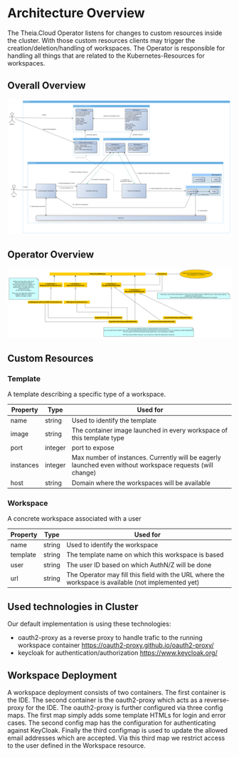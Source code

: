 # Architecture Overview

The Theia.Cloud Operator listens for changes to custom resources inside the cluster. With those custom resources clients may trigger the creation/deletion/handling of workspaces. The Operator is responsible for handling all things that are related to the Kubernetes-Resources for workspaces.

## Overall Overview

![Theia.Cloud Diagram](theia.cloud.png "Theia.Cloud")

## Operator Overview


![Operator Diagram](operator.png "Operator")

## Custom Resources

### Template

A template describing a specific type of a workspace.

|Property|Type|Used for|
|---|---|---|
|name|string|Used to identify the template|
|image|string|The container image launched in every workspace of this template type|
|port|integer|port to expose|
|instances|integer|Max number of instances. Currently will be eagerly launched even without workspace requests (will change)|
|host|string|Domain where the workspaces will be available|

### Workspace

A concrete workspace associated with a user

|Property|Type|Used for|
|---|---|---|
|name|string|Used to identify the workspace|
|template|string|The template name on which this workspace is based|
|user|string|The user ID based on which AuthN/Z will be done|
|url|string|The Operator may fill this field with the URL where the workspace is available (not implemented yet)|

## Used technologies in Cluster

Our default implementation is using these technologies:

* oauth2-proxy as a reverse proxy to handle trafic to the running workspace container https://oauth2-proxy.github.io/oauth2-proxy/
* keycloak for authentication/authorization https://www.keycloak.org/

## Workspace Deployment

A workspace deployment consists of two containers. The first container is the IDE. The second container is the oauth2-proxy which acts as a reverse-proxy for the IDE. The oauth2-proxy is further configured via three config maps. The first map simply adds some template HTMLs for login and error cases. The second config map has the configuration for authenticating against KeyCloak. Finally the third configmap is used to update the allowed email addresses which are accepted. Via this third map we restrict access to the user defined in the Workspace resource.
